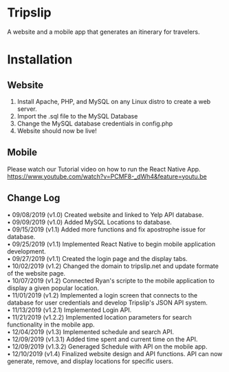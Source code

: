 # Tripslip
A website and a mobile app that generates an itinerary for travelers.

# Installation

## Website

1. Install Apache, PHP, and MySQL on any Linux distro to create a web server.
2. Import the .sql file to the MySQL Database
3. Change the MySQL database credentials in config.php
4. Website should now be live!

## Mobile

Please watch our Tutorial video on how to run the React Native App.
https://www.youtube.com/watch?v=PCMF8-_dWh4&feature=youtu.be

## Change Log
• 09/08/2019 (v1.0) Created website and linked to Yelp API database.<br/>
• 09/09/2019 (v1.0) Added MySQL Locations to database.<br/>
• 09/15/2019 (v1.1) Added more functions and fix apostrophe issue for database.<br/>
• 09/25/2019 (v1.1) Implemented React Native to begin mobile application development.<br/>
• 09/27/2019 (v1.1) Created the login page and the display tabs.<br/>
• 10/02/2019 (v1.2) Changed the domain to tripslip.net and update formate of the website page.<br/>
• 10/07/2019 (v1.2) Connected Ryan's scripte to the mobile application to display a given popular location.<br/>
• 11/01/2019 (v1.2) Implemented a login screen that connects to the database for user credentials and develop Tripslip's JSON API system.<br/>
• 11/13/2019 (v1.2.1) Implemented Login API.<br/>
• 11/21/2019 (v1.2.2) Implemented location parameters for search functionality in the mobile app.<br/>
• 12/04/2019 (v1.3) Implemented schedule and search API.<br/>
• 12/09/2019 (v1.3.1) Added time spent and current time on the API.<br/>
• 12/09/2019 (v1.3.2) Generaged Schedule with API on the mobile app.<br/>
• 12/10/2019 (v1.4) Finalized website design and API functions. API can now generate, remove, and display locations for specific users.<br/> 

